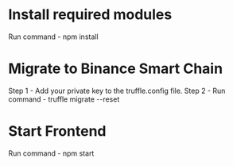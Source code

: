 # Install required modules

Run command - npm install

# Migrate to Binance Smart Chain

Step 1 - Add your private key to the truffle.config file.
Step 2 - Run command - truffle migrate --reset

# Start Frontend

Run command - npm start
